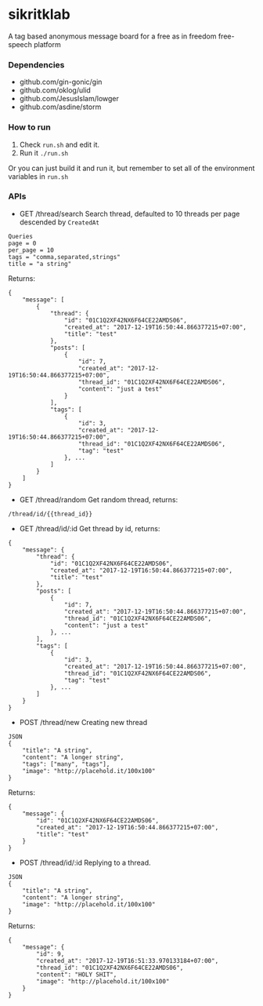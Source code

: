 # sikritklab

A tag based anonymous message board for a free as in freedom free-speech platform

### Dependencies

* github.com/gin-gonic/gin
* github.com/oklog/ulid
* github.com/JesusIslam/lowger
* github.com/asdine/storm

### How to run

1. Check `run.sh` and edit it.
2. Run it `./run.sh`

Or you can just build it and run it, but remember to set all of the environment variables in `run.sh`

### APIs

* GET /thread/search
  Search thread, defaulted to 10 threads per page descended by `CreatedAt`

```
Queries
page = 0
per_page = 10
tags = "comma,separated,strings"
title = "a string"
```

Returns:

```
{
    "message": [
        {
            "thread": {
                "id": "01C1Q2XF42NX6F64CE22AMDS06",
                "created_at": "2017-12-19T16:50:44.866377215+07:00",
                "title": "test"
            },
            "posts": [
                {
                    "id": 7,
                    "created_at": "2017-12-19T16:50:44.866377215+07:00",
                    "thread_id": "01C1Q2XF42NX6F64CE22AMDS06",
                    "content": "just a test"
                }
            ],
            "tags": [
                {
                    "id": 3,
                    "created_at": "2017-12-19T16:50:44.866377215+07:00",
                    "thread_id": "01C1Q2XF42NX6F64CE22AMDS06",
                    "tag": "test"
                }, ...
            ]
        }
    ]
}
```

* GET /thread/random
  Get random thread, returns:

```
/thread/id/{{thread_id}}
```

* GET /thread/id/:id
  Get thread by id, returns:

```
{
    "message": {
        "thread": {
            "id": "01C1Q2XF42NX6F64CE22AMDS06",
            "created_at": "2017-12-19T16:50:44.866377215+07:00",
            "title": "test"
        },
        "posts": [
            {
                "id": 7,
                "created_at": "2017-12-19T16:50:44.866377215+07:00",
                "thread_id": "01C1Q2XF42NX6F64CE22AMDS06",
                "content": "just a test"
            }, ...
        ],
        "tags": [
            {
                "id": 3,
                "created_at": "2017-12-19T16:50:44.866377215+07:00",
                "thread_id": "01C1Q2XF42NX6F64CE22AMDS06",
                "tag": "test"
            }, ...
        ]
    }
}
```

* POST /thread/new
  Creating new thread

```
JSON
{
    "title": "A string",
    "content": "A longer string",
    "tags": ["many", "tags"],
    "image": "http://placehold.it/100x100"
}
```

Returns:

```
{
    "message": {
        "id": "01C1Q2XF42NX6F64CE22AMDS06",
        "created_at": "2017-12-19T16:50:44.866377215+07:00",
        "title": "test"
    }
}
```

* POST /thread/id/:id
  Replying to a thread.

```
JSON
{
    "title": "A string",
    "content": "A longer string",
    "image": "http://placehold.it/100x100"
}
```

Returns:

```
{
    "message": {
        "id": 9,
        "created_at": "2017-12-19T16:51:33.970133184+07:00",
        "thread_id": "01C1Q2XF42NX6F64CE22AMDS06",
        "content": "HOLY SHIT",
        "image": "http://placehold.it/100x100"
    }
}
```
